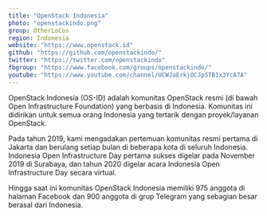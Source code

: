 ```yaml
---
title: "OpenStack Indonesia"
photo: "openstackindo.png"
group: OtherLoCos
region: Indonesia
website: "https://www.openstack.id"
github: "https://github.com/openstackindo/"
twitter: "https://twitter.com/openstackindo"
fbgroup: "https://www.facebook.com/groups/openstackindo/"
youtube: "https://www.youtube.com/channel/UCWJaErkjOCJpSTB1x3YcA7A"
---
```

OpenStack Indonesia (OS-ID) adalah komunitas OpenStack resmi (di bawah Open Infrastructure Foundation) yang berbasis di Indonesia. Komunitas ini didirikan untuk semua orang Indonesia yang tertarik dengan proyek/layanan OpenStack.

Pada tahun 2019, kami mengadakan pertemuan komunitas resmi pertama di Jakarta dan berulang setiap bulan di beberapa kota di seluruh Indonesia. Indonesia Open Infrastructure Day pertama sukses digelar pada November 2019 di Surabaya, dan tahun 2020 digelar acara Indonesia Open Infrastructure Day secara virtual.

Hingga saat ini komunitas OpenStack Indonesia memiliki 975 anggota di halaman Facebook dan 900 anggota di grup Telegram yang sebagian besar berasal dari Indonesia.